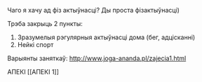 Чаго я хачу ад фіз актыўнасці?
Ды проста фізактыўнасці)

Трэба закрыць 2 пункты:
1. Зразумелыя рэгулярныя актыўнасці дома (бег, адцісканні)
2. Нейкі спорт

Варыянты заняткаў:
http://www.joga-ananda.pl/zajecia1.html


АПЕКІ
[[АПЕКІ 1]]



